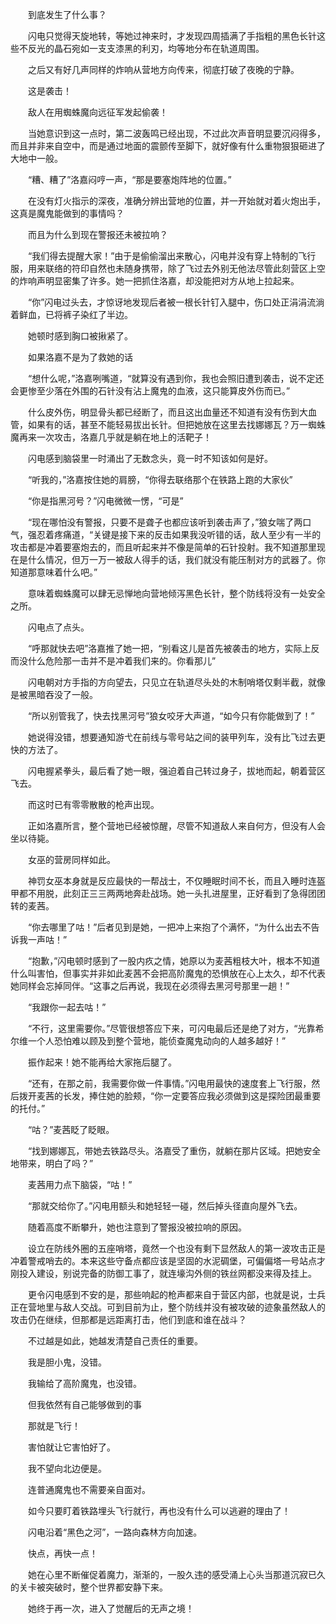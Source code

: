 　　到底发生了什么事？

　　闪电只觉得天旋地转，等她过神来时，才发现四周插满了手指粗的黑色长针这些不反光的晶石宛如一支支漆黑的利刃，均等地分布在轨道周围。

　　之后又有好几声同样的炸响从营地方向传来，彻底打破了夜晚的宁静。

　　这是袭击！

　　敌人在用蜘蛛魔向远征军发起偷袭！

　　当她意识到这一点时，第二波轰鸣已经出现，不过此次声音明显要沉闷得多，而且并非来自空中，而是通过地面的震颤传至脚下，就好像有什么重物狠狠砸进了大地中一般。

　　“糟、糟了”洛嘉闷哼一声，“那是要塞炮阵地的位置。”

　　在没有灯火指示的深夜，准确分辨出营地的位置，并一开始就对着火炮出手，这真是魔鬼能做到的事情吗？

　　而且为什么到现在警报还未被拉响？

　　“我们得去提醒大家！”由于是偷偷溜出来散心，闪电并没有穿上特制的飞行服，用来联络的符印自然也未随身携带，除了飞过去外别无他法尽管此刻营区上空的炸响声明显密集了许多。她一把抓住洛嘉，却没能把对方从地上拉起来。

　　“你”闪电过头去，才惊讶地发现后者被一根长针钉入腿中，伤口处正涓涓流淌着鲜血，已将裤子染红了半边。

　　她顿时感到胸口被揪紧了。

　　如果洛嘉不是为了救她的话

　　“想什么呢，”洛嘉咧嘴道，“就算没有遇到你，我也会照旧遭到袭击，说不定还会更惨至少落在外围的石针没有沾上魔鬼的血液，这只能算皮外伤而已。”

　　什么皮外伤，明显骨头都已经断了，而且这出血量还不知道有没有伤到大血管，如果有的话，甚至不能轻易拔出长针。但把她放在这里去找娜娜瓦？万一蜘蛛魔再来一次攻击，洛嘉几乎就是躺在地上的活靶子！

　　闪电感到脑袋里一时涌出了无数念头，竟一时不知该如何是好。

　　“听我的，”洛嘉按住她的肩膀，“你得去联络那个在铁路上跑的大家伙”

　　“你是指黑河号？”闪电微微一愣，“可是”

　　“现在哪怕没有警报，只要不是聋子也都应该听到袭击声了，”狼女喘了两口气，强忍着疼痛道，“关键是接下来的反击如果我没听错的话，敌人至少有一半的攻击都是冲着要塞炮去的，而且听起来并不像是简单的石针投射。我不知道那里现在是什么情况，但万一万一被敌人得手的话，我们就没有能压制对方的武器了。你知道那意味着什么吧。”

　　意味着蜘蛛魔可以肆无忌惮地向营地倾泻黑色长针，整个防线将没有一处安全之所。

　　闪电点了点头。

　　“呼那就快去吧”洛嘉推了她一把，“别看这儿是首先被袭击的地方，实际上反而没什么危险那一击并不是冲着我们来的。你看那儿”

　　闪电朝对方手指的方向望去，只见立在轨道尽头处的木制哨塔仅剩半截，就像是被黑暗吞没了一般。

　　“所以别管我了，快去找黑河号”狼女咬牙大声道，“如今只有你能做到了！”

　　她说得没错，想要通知游弋在前线与零号站之间的装甲列车，没有比飞过去更快的方法了。

　　闪电握紧拳头，最后看了她一眼，强迫着自己转过身子，拔地而起，朝着营区飞去。

　　而这时已有零零散散的枪声出现。

　　正如洛嘉所言，整个营地已经被惊醒，尽管不知道敌人来自何方，但没有人会坐以待毙。

　　女巫的营房同样如此。

　　神罚女巫本身就是反应最快的一帮战士，不仅睡眠时间不长，而且入睡时连盔甲都不用脱，此刻正三三两两地奔赴战场。她一头扎进屋里，正好看到了急得团团转的麦茜。

　　“你去哪里了咕！”后者见到是她，一把冲上来抱了个满怀，“为什么出去不告诉我一声咕！”

　　“抱歉，”闪电顿时感到了一股内疚之情，她原以为麦茜粗枝大叶，根本不知道什么叫害怕，但事实并非如此麦茜不会把高阶魔鬼的恐惧放在心上太久，却不代表她同样会忘掉同伴。“这事之后再说，我现在必须得去黑河号那里一趟！”

　　“我跟你一起去咕！”

　　“不行，这里需要你。”尽管很想答应下来，可闪电最后还是绝了对方，“光靠希尔维一个人恐怕难以顾及到整个营地，能侦查魔鬼动向的人越多越好！”

　　振作起来！她不能再给大家拖后腿了。

　　“还有，在那之前，我需要你做一件事情。”闪电用最快的速度套上飞行服，然后拨开麦茜的长发，捧住她的脸颊，“你一定要答应我必须做到这是探险团最重要的托付。”

　　“咕？”麦茜眨了眨眼。

　　“找到娜娜瓦，带她去铁路尽头。洛嘉受了重伤，就躺在那片区域。把她安全地带来，明白了吗？”

　　麦茜用力点下脑袋，“咕！”

　　“那就交给你了。”闪电用额头和她轻轻一碰，然后掉头径直向屋外飞去。

　　随着高度不断攀升，她也注意到了警报没被拉响的原因。

　　设立在防线外圈的五座哨塔，竟然一个也没有剩下显然敌人的第一波攻击正是冲着警戒哨去的。本来这些守备点都应该是坚固的水泥碉堡，可偏偏塔一号站点才刚投入建设，别说完备的防御工事了，就连壕沟外侧的铁丝网都没来得及挂上。

　　更令闪电感到不安的是，那些响起的枪声都来自于营区内部，也就是说，士兵正在营地里与敌人交战。可到目前为止，整个防线并没有被攻破的迹象虽然敌人的攻击仍在继续，但那都是远距离打击，他们到底和谁在战斗？

　　不过越是如此，她越发清楚自己责任的重要。

　　我是胆小鬼，没错。

　　我输给了高阶魔鬼，也没错。

　　但我依然有自己能够做到的事

　　那就是飞行！

　　害怕就让它害怕好了。

　　我不望向北边便是。

　　连普通魔鬼也不需要亲自面对。

　　如今只要盯着铁路埋头飞行就行，再也没有什么可以逃避的理由了！

　　闪电沿着“黑色之河”，一路向森林方向加速。

　　快点，再快一点！

　　她在心里不断催促着魔力，渐渐的，一股久违的感受涌上心头当那道沉寂已久的关卡被突破时，整个世界都安静下来。

　　她终于再一次，进入了觉醒后的无声之境！
